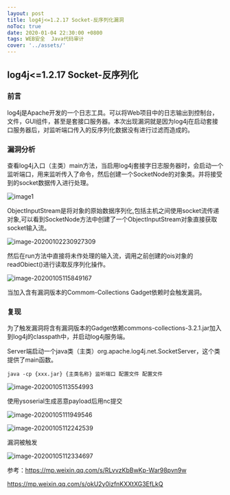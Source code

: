 ```yaml
---
layout: post
title: log4j<=1.2.17 Socket-反序列化漏洞
noToc: true
date: 2020-01-04 22:30:00 +0800
tags: WEB安全  Java代码审计
cover: '../assets/' 
---
```


## log4j<=1.2.17 **Socket**-反序列化

### 前言

log4j是Apache开发的一个日志工具。可以将Web项目中的日志输出到控制台，文件，GUI组件，甚至是套接口服务器。本次出现漏洞就是因为log4j在启动套接口服务器后，对监听端口传入的反序列化数据没有进行过滤而造成的。

### 漏洞分析

查看log4j入口（主类）main方法，当启用log4j套接字日志服务器时，会启动一个监听端口，用来监听传入了命令，然后创建一个SocketNode的对象类。并将接受到的socket数据传入进行处理。

![image1]({{site.baseurl}}/assets/images/java反序列化/log4j-images/1.png)

ObjectInputStream是将对象的原始数据序列化,包括主机之间使用socket流传递对象,可以看到SocketNode方法中创建了一个ObjectInputStream对象直接获取socket输入流。

![image-20200102230927309]({{site.baseurl}}/assets/images/java反序列化/log4j-images/2.png)

然后在run方法中直接将未作处理的输入流，调用之前创建的ois对象的readObiect()进行读取反序列化操作。

![image-20200105115849167]({{site.baseurl}}/assets/images/java反序列化/log4j-images/3.png)

当加入含有漏洞版本的Commom-Collections Gadget依赖时会触发漏洞。

### 复现

为了触发漏洞将含有漏洞版本的Gadget依赖commons-collections-3.2.1.jar加入到log4j的classpath中，并启动log4j服务端。

Server端启动一个java类（主类）org.apache.log4j.net.SocketServer，这个类提供了main函数。

`java -cp {xxx.jar} {主类名称} 监听端口 配置文件 配置文件`

![image-20200105113554993]({{site.baseurl}}/assets/images/java反序列化/log4j-images/4.png)

使用ysoserial生成恶意payload后用nc提交

![image-20200105111949546]({{site.baseurl}}/assets/images/java反序列化/log4j-images/5.png)

![image-20200105112242539](C:\Users\clover\AppData\Roaming\Typora\typora-user-images\image-20200105112242539.png)

漏洞被触发

![image-20200105112334697]({{site.baseurl}}/assets/images/java反序列化/log4j-images/6.png)



参考：https://mp.weixin.qq.com/s/RLvvzKbBwKp-War98pvn9w

https://mp.weixin.qq.com/s/okU2y0izfnKXXtXG3EfLkQ